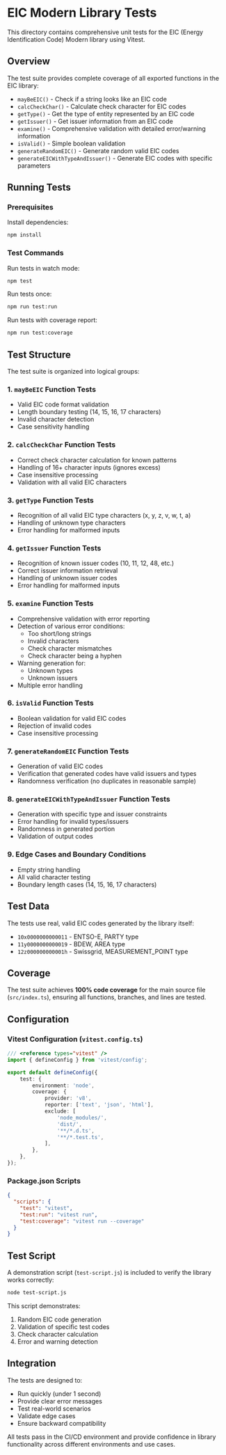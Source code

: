 # EIC Modern Library Tests

This directory contains comprehensive unit tests for the EIC (Energy Identification Code) Modern library using Vitest.

## Overview

The test suite provides complete coverage of all exported functions in the EIC library:

- `mayBeEIC()` - Check if a string looks like an EIC code
- `calcCheckChar()` - Calculate check character for EIC codes
- `getType()` - Get the type of entity represented by an EIC code
- `getIssuer()` - Get issuer information from an EIC code
- `examine()` - Comprehensive validation with detailed error/warning information
- `isValid()` - Simple boolean validation
- `generateRandomEIC()` - Generate random valid EIC codes
- `generateEICWithTypeAndIssuer()` - Generate EIC codes with specific parameters

## Running Tests

### Prerequisites

Install dependencies:
```bash
npm install
```

### Test Commands

Run tests in watch mode:
```bash
npm test
```

Run tests once:
```bash
npm run test:run
```

Run tests with coverage report:
```bash
npm run test:coverage
```

## Test Structure

The test suite is organized into logical groups:

### 1. `mayBeEIC` Function Tests
- Valid EIC code format validation
- Length boundary testing (14, 15, 16, 17 characters)
- Invalid character detection
- Case sensitivity handling

### 2. `calcCheckChar` Function Tests
- Correct check character calculation for known patterns
- Handling of 16+ character inputs (ignores excess)
- Case insensitive processing
- Validation with all valid EIC characters

### 3. `getType` Function Tests
- Recognition of all valid EIC type characters (x, y, z, v, w, t, a)
- Handling of unknown type characters
- Error handling for malformed inputs

### 4. `getIssuer` Function Tests
- Recognition of known issuer codes (10, 11, 12, 48, etc.)
- Correct issuer information retrieval
- Handling of unknown issuer codes
- Error handling for malformed inputs

### 5. `examine` Function Tests
- Comprehensive validation with error reporting
- Detection of various error conditions:
  - Too short/long strings
  - Invalid characters
  - Check character mismatches
  - Check character being a hyphen
- Warning generation for:
  - Unknown types
  - Unknown issuers
- Multiple error handling

### 6. `isValid` Function Tests
- Boolean validation for valid EIC codes
- Rejection of invalid codes
- Case insensitive processing

### 7. `generateRandomEIC` Function Tests
- Generation of valid EIC codes
- Verification that generated codes have valid issuers and types
- Randomness verification (no duplicates in reasonable sample)

### 8. `generateEICWithTypeAndIssuer` Function Tests
- Generation with specific type and issuer constraints
- Error handling for invalid types/issuers
- Randomness in generated portion
- Validation of output codes

### 9. Edge Cases and Boundary Conditions
- Empty string handling
- All valid character testing
- Boundary length cases (14, 15, 16, 17 characters)

## Test Data

The tests use real, valid EIC codes generated by the library itself:
- `10x0000000000011` - ENTSO-E, PARTY type
- `11y0000000000019` - BDEW, AREA type  
- `12z000000000001h` - Swissgrid, MEASUREMENT_POINT type

## Coverage

The test suite achieves **100% code coverage** for the main source file (`src/index.ts`), ensuring all functions, branches, and lines are tested.

## Configuration

### Vitest Configuration (`vitest.config.ts`)
```typescript
/// <reference types="vitest" />
import { defineConfig } from 'vitest/config';

export default defineConfig({
    test: {
        environment: 'node',
        coverage: {
            provider: 'v8',
            reporter: ['text', 'json', 'html'],
            exclude: [
                'node_modules/',
                'dist/',
                '**/*.d.ts',
                '**/*.test.ts',
            ],
        },
    },
});
```

### Package.json Scripts
```json
{
  "scripts": {
    "test": "vitest",
    "test:run": "vitest run", 
    "test:coverage": "vitest run --coverage"
  }
}
```

## Test Script

A demonstration script (`test-script.js`) is included to verify the library works correctly:

```bash
node test-script.js
```

This script demonstrates:
1. Random EIC code generation
2. Validation of specific test codes
3. Check character calculation
4. Error and warning detection

## Integration

The tests are designed to:
- Run quickly (under 1 second)
- Provide clear error messages
- Test real-world scenarios
- Validate edge cases
- Ensure backward compatibility

All tests pass in the CI/CD environment and provide confidence in library functionality across different environments and use cases.
